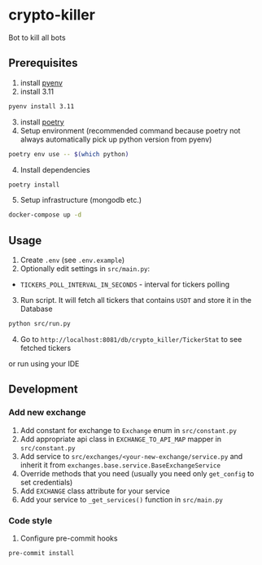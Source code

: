 # crypto-killer
Bot to kill all bots

## Prerequisites
1. install [pyenv](https://github.com/pyenv/pyenv)
2. install 3.11 
```bash
pyenv install 3.11
```
3. install [poetry](https://python-poetry.org/docs/#installation)
4. Setup environment (recommended command because poetry not always automatically 
pick up python version from pyenv)
```bash
poetry env use -- $(which python)
```
4. Install dependencies
```bash
poetry install
```
5. Setup infrastructure (mongodb etc.)
```bash
docker-compose up -d
```

## Usage
1. Create `.env` (see `.env.example`)
2. Optionally edit settings in `src/main.py`:
- `TICKERS_POLL_INTERVAL_IN_SECONDS` - interval for tickers polling
3. Run script. It will fetch all tickers that contains `USDT` and store it in the Database
```bash
python src/run.py
```
4. Go to `http://localhost:8081/db/crypto_killer/TickerStat` to see fetched tickers

or run using your IDE

## Development
### Add new exchange
1. Add constant for exchange to `Exchange` enum in `src/constant.py`
2. Add appropriate api class in `EXCHANGE_TO_API_MAP` mapper in `src/constant.py`
3. Add service to `src/exchanges/<your-new-exchange/service.py` and inherit it from
`exchanges.base.service.BaseExchangeService`
4. Override methods that you need (usually you need only `get_config` to set credentials)
5. Add `EXCHANGE` class attribute for your service
6. Add your service to `_get_services()` function in `src/main.py`


### Code style
1. Configure pre-commit hooks
```bash
pre-commit install
```
